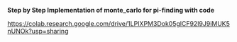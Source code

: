 **Step by Step Implementation of monte_carlo for pi-finding with code**

https://colab.research.google.com/drive/1LPIXPM3Dok05glCF92l9J9iMUK5nUNOk?usp=sharing